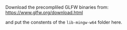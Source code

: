 Download the precompliled GLFW binaries from: https://www.glfw.org/download.html

and put the constents of the ```lib-mingw-w64``` folder here.